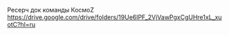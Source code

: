 Ресерч док команды КосмоZ
https://drive.google.com/drive/folders/19Ue6lPF_2VjVawPgxCgUHre1xL_xuotC?hl=ru
